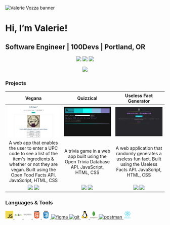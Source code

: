 ![Valerie Vozza banner](https://user-images.githubusercontent.com/101529105/168498178-d95043b3-bee7-42cc-abf6-e021568c30ad.png)

# Hi, I’m Valerie!
## Software Engineer | 100Devs | Portland, OR

<p align="center">
  <a href="https://www.linkedin.com/in/valerievozza" alt="LinkedIn"><img src="https://badgen.net/badge/linkedin/valerievozza/cyan"></a>
  <a href="https://www.twitter.com/valerievozza_" alt="Twitter"><img src ="https://badgen.net/badge/twitter/@valerievozza_/blue"></a>
  <a href="https://valerievozza.dev" alt="Portfolio"><img src="https://badgen.net/badge/portfolio/valerievozza.dev/purple"></a>
</p>
<p align="center">
  <a href="https://www.codewars.com/users/valerievozza" alt="Codewars"><img src="https://www.codewars.com/users/valerievozza/badges/small"></a>
</p>

### Projects

| Vegana | Quizzical | Useless Fact Generator |
|:------:|:---------:|:----------------------:|
| ![Vegana Screenshot](https://github.com/valerievozza/portfolio/blob/main/images/vegana.png) | ![Quizzical Screenshot](https://github.com/valerievozza/portfolio/blob/main/images/quizzical.png) | ![Useless Facts Screenshot](https://github.com/valerievozza/portfolio/blob/main/images/useless-facts.png) |
| A web app that enables the user to enter a UPC code to see a list of the item's ingredients & whether or not they are vegan. Built using the Open Food Facts API. JavaScript, HTML, CSS | A trivia game in a web app built using the Open Trivia Database API. JavaScript, HTML, CSS | A web application that randomly generates a useless fun fact. Built using the Useless Facts API. JavaScript, HTML, CSS |
| <a href="https://github.com/valerievozza/vegana"><img src="https://badgen.net/badge/icon/Repo/cyan?icon=github&label"></a> <a href="https://vegana.netlify.app"><img src="https://badgen.net/badge/🌐 /Website/purple"></a> | <a href="https://github.com/valerievozza/quizzical"><img src="https://badgen.net/badge/icon/Repo/cyan?icon=github&label"></a> <a href="https://quizzical-trivia-game.netlify.app"><img src="https://badgen.net/badge/🌐 /Website/purple"></a> | <a href="https://github.com/valerievozza/useless-facts"><img src="https://badgen.net/badge/icon/Repo/cyan?icon=github&label"></a> <a href="https://useless-facts.netlify.app"><img src="https://badgen.net/badge/🌐 /Website/purple"></a> |

### Languages & Tools 

<p align="left">
  <a href="https://developer.mozilla.org/en-US/docs/Web/JavaScript" target="_blank" rel="noreferrer"> <img src="https://raw.githubusercontent.com/devicons/devicon/master/icons/javascript/javascript-original.svg" alt="javascript" width="25" height="25"/> </a>
  <a href="https://nodejs.org" target="_blank" rel="noreferrer"> <img src="https://raw.githubusercontent.com/devicons/devicon/master/icons/nodejs/nodejs-original-wordmark.svg" alt="nodejs" width="25" height="25"/> </a>
  <a href="https://expressjs.com" target="_blank" rel="noreferrer"> <img src="https://raw.githubusercontent.com/devicons/devicon/master/icons/express/express-original-wordmark.svg" alt="express" width="25" height="25"/> </a>
  <a href="https://www.w3.org/html/" target="_blank" rel="noreferrer"> <img src="https://raw.githubusercontent.com/devicons/devicon/master/icons/html5/html5-original-wordmark.svg" alt="html5" width="25" height="25"/> </a>
  <a href="https://www.w3schools.com/css/" target="_blank" rel="noreferrer"> <img src="https://raw.githubusercontent.com/devicons/devicon/master/icons/css3/css3-original-wordmark.svg" alt="css3" width="25" height="25"/> </a> 
  <a href="https://www.figma.com/" target="_blank" rel="noreferrer"> <img src="https://www.vectorlogo.zone/logos/figma/figma-icon.svg" alt="figma" width="25" height="25"/> </a>
  <a href="https://git-scm.com/" target="_blank" rel="noreferrer"> <img src="https://www.vectorlogo.zone/logos/git-scm/git-scm-icon.svg" alt="git" width="25" height="25"/> </a> 
  <a href="https://www.linux.org/" target="_blank" rel="noreferrer"> <img src="https://raw.githubusercontent.com/devicons/devicon/master/icons/linux/linux-original.svg" alt="linux" width="25" height="25"/> </a>
  <a href="https://www.mongodb.com/" target="_blank" rel="noreferrer"> <img src="https://raw.githubusercontent.com/devicons/devicon/master/icons/mongodb/mongodb-original-wordmark.svg" alt="mongodb" width="25" height="25"/> </a> 
  <a href="https://postman.com" target="_blank" rel="noreferrer"> <img src="https://www.vectorlogo.zone/logos/getpostman/getpostman-icon.svg" alt="postman" width="25" height="25"/> </a>
  <a href="https://reactjs.org/" target="_blank" rel="noreferrer"> <img src="https://raw.githubusercontent.com/devicons/devicon/master/icons/react/react-original-wordmark.svg" alt="react" width="25" height="25"/> </a>
</p>

